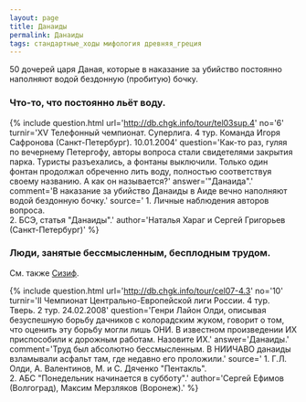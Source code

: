 ```yaml
---
layout: page
title: Данаиды
permalink: Данаиды
tags: стандартные_ходы мифология древняя_греция
---
```

50 дочерей царя Даная, которые в наказание за убийство постоянно наполняют водой бездонную (пробитую) бочку.

### Что-то, что постоянно льёт воду. 
{% include question.html
url='http://db.chgk.info/tour/tel03sup.4'
no='6'
turnir='XV Телефонный чемпионат. Суперлига. 4 тур. Команда Игоря Сафронова (Санкт-Петербург). 10.01.2004'
question='Как-то раз, гуляя по вечернему Петергофу, авторы вопроса стали свидетелями закрытия парка. Туристы разъехались, а фонтаны выключили. Только один фонтан продолжал обреченно лить воду, полностью соответствуя своему названию. А как он называется?'
answer='"Данаида".'
comment='В наказание за убийство Данаиды в Аиде вечно наполняют водой бездонную бочку.'
source='     1. Личные наблюдения авторов вопроса. 
<br>2. БСЭ, статья "Данаиды".'
author='Наталья Хараг и Сергей Григорьев (Санкт-Петербург)'
 %}

### Люди, занятые бессмысленным, бесплодным трудом. 
См. также [Сизиф](../Сизиф).

{% include question.html
url='http://db.chgk.info/tour/cel07-4.3'
no='10'
turnir='II Чемпионат Центрально-Европейской лиги России. 4 тур. Тверь. 2 тур. 24.02.2008'
question='Генри Лайон Олди, описывая безуспешную борьбу дачников с колорадским жуком, говорит о том, что оценить эту борьбу могли лишь ОНИ. В известном произведении ИХ приспособили к дорожным работам. Назовите ИХ.'
answer='Данаиды.'
comment='Труд был абсолютно бессмысленным. В НИИЧАВО данаиды взламывали асфальт там, где недавно его проложили.'
source='    1. Г.Л. Олди, А. Валентинов, М. и С. Дяченко "Пентакль". 
<br>    2. АБС "Понедельник начинается в субботу".'
author='Сергей Ефимов (Волгоград), Максим Мерзляков (Воронеж).'
 %}

  